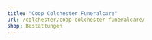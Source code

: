 ```yaml
---
title: "Coop Colchester Funeralcare"
url: /colchester/coop-colchester-funeralcare/
shop: Bestattungen
---
```

